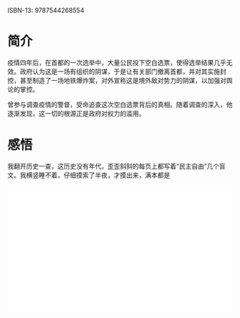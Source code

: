 ISBN-13: 9787544268554

# 简介

疫情四年后，在首都的一次选举中，大量公民投下空白选票，使得选举结果几乎无效。政府认为这是一场有组织的阴谋，于是让有关部门撤离首都，并对其实施封控，甚至制造了一场地铁爆炸案，对外宣称这是境外敌对势力的阴谋，以加强对舆论的掌控。

曾参与调查疫情的警督，受命追查这次空白选票背后的真相。随着调查的深入，他逐渐发现，这一切的根源正是政府对权力的滥用。

# 感悟

我翻开历史一查，这历史没有年代，歪歪斜斜的每页上都写着“民主自由”几个盲文。我横竖睡不着，仔细摸索了半夜，才摸出来，满本都是

![白色](./../../../../../../images/%E3%80%8A%E5%A4%8D%E6%98%8E%E7%97%87%E6%BC%AB%E8%AE%B0%E3%80%8B/%E7%99%BD%E8%89%B2.png)

